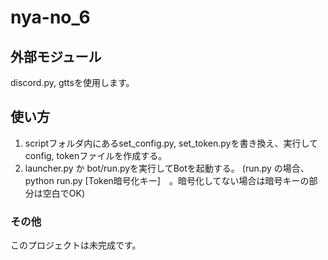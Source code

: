 # nya-no_6

## 外部モジュール
discord.py, gttsを使用します。

## 使い方
1. scriptフォルダ内にあるset_config.py, set_token.pyを書き換え、実行してconfig, tokenファイルを作成する。
2. launcher.py か bot/run.pyを実行してBotを起動する。 (run.py の場合、 python run.py [Token暗号化キー]　。暗号化してない場合は暗号キーの部分は空白でOK)

### その他
このプロジェクトは未完成です。
